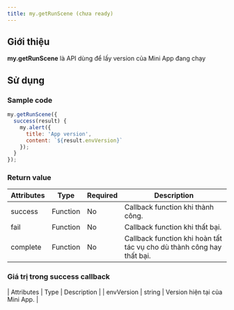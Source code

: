 ```yaml
---
title: my.getRunScene (chưa ready)
---
```


## Giới thiệu

**my.getRunScene** là API dùng để lấy version của Mini App đang chạy

## Sử dụng

### Sample code

```js
my.getRunScene({
  success(result) {
    my.alert({
      title: 'App version',
      content: `${result.envVersion}`
    });
  }
});
```

### Return value

| Attributes | Type     | Required | Description                                                           |
| ---------- | -------- | -------- | --------------------------------------------------------------------- |
| success    | Function | No       | Callback function khi thành công.                                     |
| fail       | Function | No       | Callback function khi thất bại.                                       |
| complete   | Function | No       | Callback function khi hoàn tất tác vụ cho dù thành công hay thất bại. |

### Giá trị trong success callback

| Attributes | Type | Description |
| envVersion | string | Version hiện tại của Mini App. |
